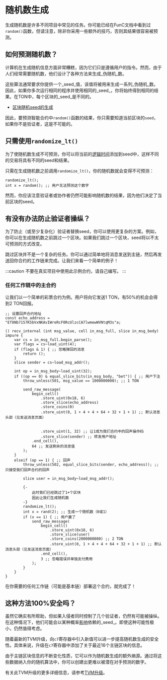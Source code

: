 # 随机数生成

生成随机数是许多不同项目中常见的任务。你可能已经在FunC文档中看到过`random()`函数，但请注意，除非你采用一些额外的技巧，否则其结果很容易被预测。

## 如何预测随机数？

计算机在生成随机信息方面非常糟糕，因为它们只是遵循用户的指令。然而，由于人们经常需要随机数，他们设计了各种方法来生成_伪随机_数。

这些算法通常要求你提供一个_seed_值，该值将被用来生成一系列_伪随机_数。因此，如果你多次运行相同的程序并使用相同的_seed_，你将始终得到相同的结果。在TON中，每个区块的_seed_是不同的。

-   [区块随机seed的生成](/develop/smart-contracts/security/random)

因此，要预测智能合约中`random()`函数的结果，你只需要知道当前区块的`seed`，如果你不是验证者，这是不可能的。

## 只需使用`randomize_lt()`

为了使随机数生成不可预测，你可以将当前的[逻辑时间](/develop/smart-contracts/guidelines/message-delivery-guarantees#what-is-a-logical-time)添加到seed中，这样不同的交易将具有不同的seed和结果。

只需在生成随机数之前调用`randomize_lt()`，你的随机数就会变得不可预测：

```func
randomize_lt();
int x = random(); ;; 用户无法预测这个数字
```

然而，你应该注意验证者或协作者仍然可能影响随机数的结果，因为他们决定了当前区块的seed。

## 有没有办法防止验证者操纵？

为了防止（或至少复杂化）验证者替换seed，你可以使用更复杂的方案。例如，你可以在生成随机数之前跳过一个区块。如果我们跳过一个区块，seed将以不太可预测的方式改变。

跳过区块并不是一个复杂的任务。你可以通过简单地将消息发送到主链，然后再发送回你合约的工作链来完成。让我们来看一个简单的例子！

:::caution
不要在真实项目中使用此示例合约，请自己编写。
:::

### 任何工作链中的主合约

让我们以一个简单的彩票合约为例。用户将向它发送1 TON，有50%的机会会得到2 TON回报。

```func
;; 设置回声合约地址
const echo_address = "Ef8Nb7157K5bVxNKAvIWreRcF0RcUlzcCA7lwmewWVNtqM3s"a;

() recv_internal (int msg_value, cell in_msg_full, slice in_msg_body) impure {
    var cs = in_msg_full.begin_parse();
    var flags = cs~load_uint(4);
    if (flags & 1) { ;; 忽略弹回的消息
        return ();
    }
    slice sender = cs~load_msg_addr();

    int op = in_msg_body~load_uint(32);
    if ((op == 0) & equal_slice_bits(in_msg_body, "bet")) { ;; 用户下注
        throw_unless(501, msg_value == 1000000000); ;; 1 TON

        send_raw_message(
            begin_cell()
                .store_uint(0x18, 6)
                .store_slice(echo_address)
                .store_coins(0)
                .store_uint(0, 1 + 4 + 4 + 64 + 32 + 1 + 1) ;; 默认消息头部（见发送消息页面）


                .store_uint(1, 32) ;; 让1成为我们合约中的回声操作码
                .store_slice(sender) ;; 转发用户地址
            .end_cell(),
            64 ;; 发送剩余的消息值
        );
    }
    elseif (op == 1) { ;; 回声
        throw_unless(502, equal_slice_bits(sender, echo_address)); ;; 只接受我们回声合约的回声

        slice user = in_msg_body~load_msg_addr();

        {-
            此时我们已经跳过了1+个区块
            因此让我们生成随机数
        -}
        randomize_lt();
        int x = rand(2); ;; 生成一个随机数（0或1）
        if (x == 1) { ;; 用户赢了
            send_raw_message(
                begin_cell()
                    .store_uint(0x18, 6)
                    .store_slice(user)
                    .store_coins(2000000000) ;; 2 TON
                    .store_uint(0, 1 + 4 + 4 + 64 + 32 + 1 + 1) ;; 默认消息头部（见发送消息页面）
                .end_cell(),
                3 ;; 忽略错误并单独支付费用
            );
        }
    }
}
```

在你需要的任何工作链（可能是基本链）部署这个合约，就完成了！

## 这种方法100%安全吗？

虽然它确实有所帮助，但如果入侵者同时控制了几个验证者，仍然有可能被操纵。在这种情况下，他们可能会以某种概率[影响](/develop/smart-contracts/security/random#conclusion)依赖的_seed_。即使这种可能性极小，仍然值得考虑。

随着最新的TVM升级，向`c7`寄存器中引入新值可以进一步提高随机数生成的安全性。具体来说，升级在`c7`寄存器中添加了关于最近16个主链区块的信息。

由于主链区块信息的不断变化性质，它可以作为随机数生成的额外熵源。通过将这些数据纳入你的随机算法中，你可以创建出更难以被潜在对手预测的数字。

有关此TVM升级的更多详细信息，请参考[TVM升级](/learn/tvm-instructions/tvm-upgrade-2023-07)。
